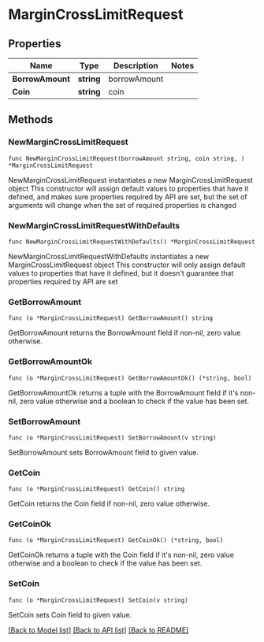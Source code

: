 # MarginCrossLimitRequest

## Properties

Name | Type | Description | Notes
------------ | ------------- | ------------- | -------------
**BorrowAmount** | **string** | borrowAmount | 
**Coin** | **string** | coin | 

## Methods

### NewMarginCrossLimitRequest

`func NewMarginCrossLimitRequest(borrowAmount string, coin string, ) *MarginCrossLimitRequest`

NewMarginCrossLimitRequest instantiates a new MarginCrossLimitRequest object
This constructor will assign default values to properties that have it defined,
and makes sure properties required by API are set, but the set of arguments
will change when the set of required properties is changed

### NewMarginCrossLimitRequestWithDefaults

`func NewMarginCrossLimitRequestWithDefaults() *MarginCrossLimitRequest`

NewMarginCrossLimitRequestWithDefaults instantiates a new MarginCrossLimitRequest object
This constructor will only assign default values to properties that have it defined,
but it doesn't guarantee that properties required by API are set

### GetBorrowAmount

`func (o *MarginCrossLimitRequest) GetBorrowAmount() string`

GetBorrowAmount returns the BorrowAmount field if non-nil, zero value otherwise.

### GetBorrowAmountOk

`func (o *MarginCrossLimitRequest) GetBorrowAmountOk() (*string, bool)`

GetBorrowAmountOk returns a tuple with the BorrowAmount field if it's non-nil, zero value otherwise
and a boolean to check if the value has been set.

### SetBorrowAmount

`func (o *MarginCrossLimitRequest) SetBorrowAmount(v string)`

SetBorrowAmount sets BorrowAmount field to given value.


### GetCoin

`func (o *MarginCrossLimitRequest) GetCoin() string`

GetCoin returns the Coin field if non-nil, zero value otherwise.

### GetCoinOk

`func (o *MarginCrossLimitRequest) GetCoinOk() (*string, bool)`

GetCoinOk returns a tuple with the Coin field if it's non-nil, zero value otherwise
and a boolean to check if the value has been set.

### SetCoin

`func (o *MarginCrossLimitRequest) SetCoin(v string)`

SetCoin sets Coin field to given value.



[[Back to Model list]](../README.md#documentation-for-models) [[Back to API list]](../README.md#documentation-for-api-endpoints) [[Back to README]](../README.md)


